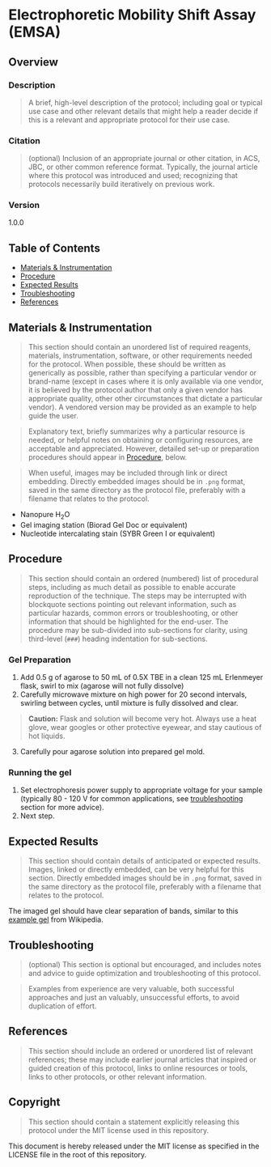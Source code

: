 # Electrophoretic Mobility Shift Assay (EMSA)

## Overview

### Description

> A brief, high-level description of the protocol; including goal or typical use case and other relevant details that might help a reader decide if this is a relevant and appropriate protocol for their use case.

### Citation

> (optional) Inclusion of an appropriate journal or other citation, in ACS, JBC, or other common reference format.  Typically, the journal article where this protocol was introduced and used; recognizing that protocols necessarily build iteratively on previous work.

### Version

1.0.0

## Table of Contents

* [Materials & Instrumentation](#materials--instrumentation)
* [Procedure](#procedure)
* [Expected Results](#expected-results)
* [Troubleshooting](#troubleshooting)
* [References](#references)

## Materials & Instrumentation

> This section should contain an unordered list of required reagents, materials, instrumentation, software, or other requirements needed for the protocol.  When possible, these should be written as generically as possible, rather than specifying a particular vendor or brand-name (except in cases where it is only available via one vendor, it is believed by the protocol author that only a given vendor has appropriate quality, other other circumstances that dictate a particular vendor).  A vendored version may be provided as an example to help guide the user.

> Explanatory text, briefly summarizes why a particular resource is needed, or helpful notes on obtaining or configuring resources, are acceptable and appreciated.  However, detailed set-up or preparation procedures should appear in [Procedure](#procedure), below.

> When useful, images may be included through link or direct embedding. Directly embedded images should be in `.png` format, saved in the same directory as the protocol file, preferably with a filename that relates to the protocol.

* Nanopure H<sub>2</sub>O
* Gel imaging station (Biorad Gel Doc or equivalent)
* Nucleotide intercalating stain (SYBR Green I or equivalent)

## Procedure

> This section should contain an ordered (numbered) list of procedural steps, including as much detail as possible to enable accurate reproduction of the technique.
> The steps may be interrupted with blockquote sections pointing out relevant information, such as particular hazards, common errors or troubleshooting, or other information that should be highlighted for the end-user.
> The procedure may be sub-divided into sub-sections for clarity, using third-level (`###`) heading indentation for sub-sections.

### Gel Preparation

1. Add 0.5 g of agarose to 50 mL of 0.5X TBE in a clean 125 mL Erlenmeyer flask, swirl to mix (agarose will not fully dissolve)
2. Carefully microwave mixture on high power for 20 second intervals, swirling between cycles, until mixture is fully dissolved and clear.

> **Caution:** Flask and solution will become very hot.  Always use a heat glove, wear googles or other protective eyewear, and stay cautious of hot liquids.

3. Carefully pour agarose solution into prepared gel mold.

### Running the gel

1. Set electrophoresis power supply to appropriate voltage for your sample (typically 80 - 120 V for common applications, see [troubleshooting](#troubleshooting) section for more advice).
2. Next step.

## Expected Results

> This section should contain details of anticipated or expected results.
> Images, linked or directly embedded, can be very helpful for this section.  Directly embedded images should be in `.png` format, saved in the same directory as the protocol file, preferably with a filename that relates to the protocol.

The imaged gel should have clear separation of bands, similar to this [example gel](https://upload.wikimedia.org/wikipedia/commons/e/e6/DNAgel4wiki.png) from Wikipedia.

## Troubleshooting

> (optional) This section is optional but encouraged, and includes notes and advice to guide optimization and troubleshooting of this protocol.

> Examples from experience are very valuable, both successful approaches and just an valuably, unsuccessful efforts, to avoid duplication of effort.

## References

> This section should include an ordered or unordered list of relevant references; these may include earlier journal articles that inspired or guided creation of this protocol, links to online resources or tools, links to other protocols, or other relevant information.

## Copyright

> This section should contain a statement explicitly releasing this protocol under the MIT license used in this repository.

This document is hereby released under the MIT license as specified in the LICENSE file in the root of this repository.

